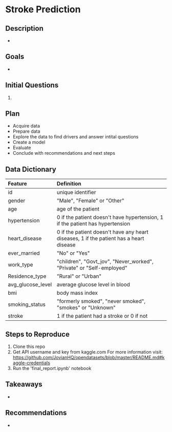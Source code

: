 # Stroke Prediction

## Description
- 

## Goals
- 

## Initial Questions
1. 

## Plan
- Acquire data
- Prepare data
- Explore the data to find drivers and answer intital questions
- Create a model 
- Evaluate
- Conclude with recommendations and next steps

## Data Dictionary
| Feature | Definition | 
|:--------|:-----------|
| id | unique identifier |
| gender | "Male", "Female" or "Other" |
| age | age of the patient |
| hypertension | 0 if the patient doesn't have hypertension, 1 if the patient has hypertension |
| heart_disease | 0 if the patient doesn't have any heart diseases, 1 if the patient has a heart disease |
| ever_married | "No" or "Yes" |
| work_type | "children", "Govt_jov", "Never_worked", "Private" or "Self-employed" |
| Residence_type | "Rural" or "Urban" |
| avg_glucose_level | average glucose level in blood |
| bmi | body mass index |
| smoking_status | "formerly smoked", "never smoked", "smokes" or "Unknown" |
| stroke | 1 if the patient had a stroke or 0 if not | 


## Steps to Reproduce
1. Clone this repo
2. Get API username and key from kaggle.com 
    For more information visit: https://github.com/JovianHQ/opendatasets/blob/master/README.md#kaggle-credentials
3. Run the 'final_report.ipynb' notebook

## Takeaways
-

## Recommendations
- 
